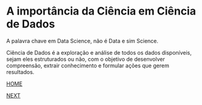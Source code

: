 # A importância da Ciência em Ciência de Dados

A palavra chave em Data Science, não é Data e sim Science. 

Ciência de Dados é a exploração e análise de todos os dados disponíveis, sejam eles estruturados ou não, 
com o objetivo de desenvolver compreensão, extrair conhecimento e formular ações que gerem resultados.

[HOME](/README.md)

[NEXT]()
